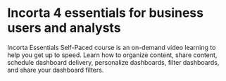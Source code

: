 # Incorta 4 essentials for business users and analysts
Incorta Essentials Self-Paced course is an on-demand video learning to help you get up to speed. Learn how to organize content,
share content, schedule dashboard delivery, personalize dashboards, filter dashboards, and share your dashboard filters.
